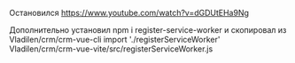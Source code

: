 Остановился
  https://www.youtube.com/watch?v=dGDUtEHa9Ng

Дополнительно установил
  npm i register-service-worker
  и скопировал из Vladilen/crm/crm-vue-cli
    import './registerServiceWorker'
    Vladilen/crm/crm-vue-vite/src/registerServiceWorker.js